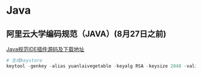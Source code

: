 # Java

## 阿里云大学编码规范（JAVA）(8月27日之前)

[Java规范IDE插件源码及下载地址](https://github.com/alibaba/p3c?spm=5176.10731542.0.0.ca6352bbsLsUTZ)

```s
# 生成keystore
keytool -genkey -alias yuanlaivegetable -keyalg RSA -keysize 2048 -validity 36500 -keystore yuanlaivegetable.keystore
```
